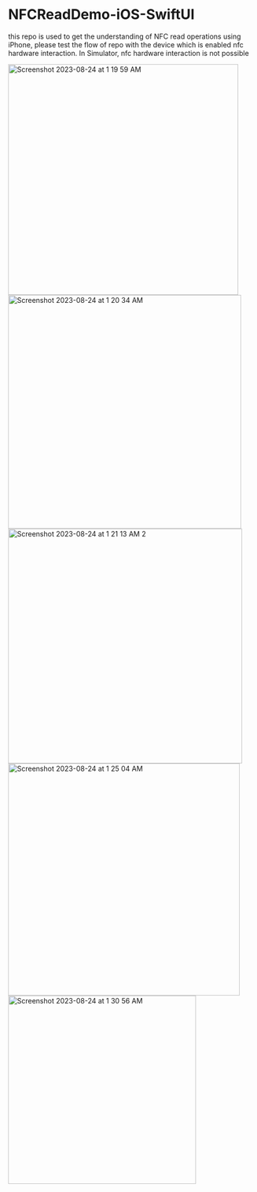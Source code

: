 # NFCReadDemo-iOS-SwiftUI
this repo is used to get the understanding of NFC read operations using iPhone, 
please test the flow of repo with the device which is enabled nfc hardware interaction.
In Simulator, nfc hardware interaction is not possible

<img width="468" alt="Screenshot 2023-08-24 at 1 19 59 AM" src="https://github.com/gauravtakroro/NFCReadDemo-iOS-SwiftUI/assets/68221862/6460b7b1-5599-45a8-8bf8-ce3a170957d0">

<img width="474" alt="Screenshot 2023-08-24 at 1 20 34 AM" src="https://github.com/gauravtakroro/NFCReadDemo-iOS-SwiftUI/assets/68221862/f813d99d-d0d1-4a0c-805e-33a341403e71">

<img width="476" alt="Screenshot 2023-08-24 at 1 21 13 AM 2" src="https://github.com/gauravtakroro/NFCReadDemo-iOS-SwiftUI/assets/68221862/c502b86c-fcf7-4a72-ac36-a5630267a0eb">

<img width="471" alt="Screenshot 2023-08-24 at 1 25 04 AM" src="https://github.com/gauravtakroro/NFCReadDemo-iOS-SwiftUI/assets/68221862/ac4e839e-b110-4edb-8b3b-e458c302ed3f">

<img width="382" alt="Screenshot 2023-08-24 at 1 30 56 AM" src="https://github.com/gauravtakroro/NFCReadDemo-iOS-SwiftUI/assets/68221862/9451fb13-495e-4f4a-a166-f4ee238aae61">

